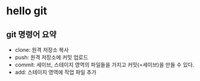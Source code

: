 # hello git

## git 명령어 요약

- clone: 원격 저장소 복사
- push: 원격 저장소에 커밋 업로드
- commit: 세이브, 스테이지 영역의 파일들을 가지고 커밋(=세이브)을 만들 수 있다.
- add: 스테이지 영역에 작업 파일 추가
